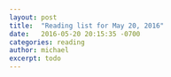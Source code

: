 ```yaml
---
layout: post
title:  "Reading list for May 20, 2016"
date:   2016-05-20 20:15:35 -0700
categories: reading
author: michael
excerpt: todo
---
```

